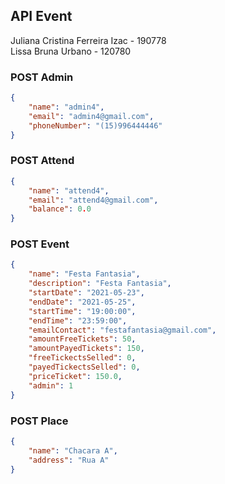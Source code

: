 ## API Event
Juliana Cristina Ferreira Izac - 190778<br>
Lissa Bruna Urbano - 120780

### POST Admin
```json
{
    "name": "admin4",
    "email": "admin4@gmail.com",
    "phoneNumber": "(15)996444446"
}
```

### POST Attend
```json
{
    "name": "attend4",
    "email": "attend4@gmail.com",
    "balance": 0.0
}
```

### POST Event
```json
{
    "name": "Festa Fantasia",
    "description": "Festa Fantasia",
    "startDate": "2021-05-23",
    "endDate": "2021-05-25",
    "startTime": "19:00:00",
    "endTime": "23:59:00",
    "emailContact": "festafantasia@gmail.com",
    "amountFreeTickets": 50,
    "amountPayedTickets": 150,
    "freeTickectsSelled": 0,
    "payedTickectsSelled": 0,
    "priceTicket": 150.0,
    "admin": 1
}
```

### POST Place
```json
{
    "name": "Chacara A",
    "address": "Rua A"
}
```

